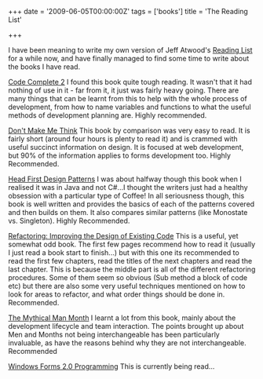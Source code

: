 +++
date = '2009-06-05T00:00:00Z'
tags = ['books']
title = 'The Reading List'

+++

I have been meaning to write my own version of Jeff Atwood's [Reading List][reading-list] for a while now, and have finally managed to find some time to write about the books I have read.

[Code Complete 2][amazon-code-complete]
I found this book quite tough reading. It wasn't that it had nothing of use in it - far from it, it just was fairly heavy going.  There are many things that can be learnt from this to help with the whole process of development, from how to name variables and functions to what the useful methods of development planning are.  Highly recommended.

[Don't Make Me Think][amazon-dont-think]
This book by comparison was very easy to read.  It is fairly short (around four hours is plenty to read it) and is crammed with useful succinct information on design.  It is focused at web development, but 90% of the information applies to forms development too.  Highly Recommended.

[Head First Design Patterns][amazon-design]
I was about halfway though this book when I realised it was in Java and not C#...I thought the writers just had a healthy obsession with a particular type of Coffee!  In all seriousness though, this book is well written and provides the basics of each of the patterns covered and then builds on them.  It also compares similar patterns (like Monostate vs. Singleton).  Highly Recommended.

[Refactoring: Improving the Design of Existing Code][amazon-refactoring]
This is a useful, yet somewhat odd book.  The first few pages recommend how to read it (usually I just read a book start to finish...)  but with this one its recommended to read the first few chapters, read the titles of the next chapters and read the last chapter.  This is because the middle part is all of the different refactoring procedures.  Some of them seem so obvious (Sub method a block of code etc) but there are also some very useful techniques mentioned on how to look for areas to refactor, and what order things should be done in.  Recommended.

[The Mythical Man Month][amazon-man-month]
I learnt a lot from this book, mainly about the development lifecycle and team interaction.  The points brought up about Men and Months not being interchangeable has been particularly invaluable, as have the reasons behind why they are not interchangeable. Recommended

[Windows Forms 2.0 Programming][amazon-forms]
This is currently being read...

[reading-list]: http://www.codinghorror.com/blog/archives/000020.html
[amazon-code-complete]: http://www.amazon.co.uk/Code-Complete-Practical-Handbook-Construction/dp/0735619670/ref=sr_1_1?ie=UTF8&s=books&qid=1244194043&sr=8-1
[amazon-dont-think]: http://www.amazon.co.uk/Dont-Make-Me-Think-Usability/dp/0321344758/ref=pd_sim_b_20
[amazon-design]: http://www.amazon.co.uk/Head-First-Design-Patterns-Freeman/dp/0596007124/ref=pd_sim_b_3
[amazon-refactoring]: http://www.amazon.co.uk/Refactoring-Improving-Design-Existing-Technology/dp/0201485672/ref=pd_sim_b_6
[amazon-man-month]: http://www.amazon.co.uk/Mythical-Month-Essays-Software-Engineering/dp/0201835959/ref=pd_sim_b_29
[amazon-forms]: http://www.amazon.co.uk/Windows-Forms-Programming-Chris-Sells/dp/0321267966/ref=sr_1_1?ie=UTF8&s=books&qid=1244194283&sr=1-1